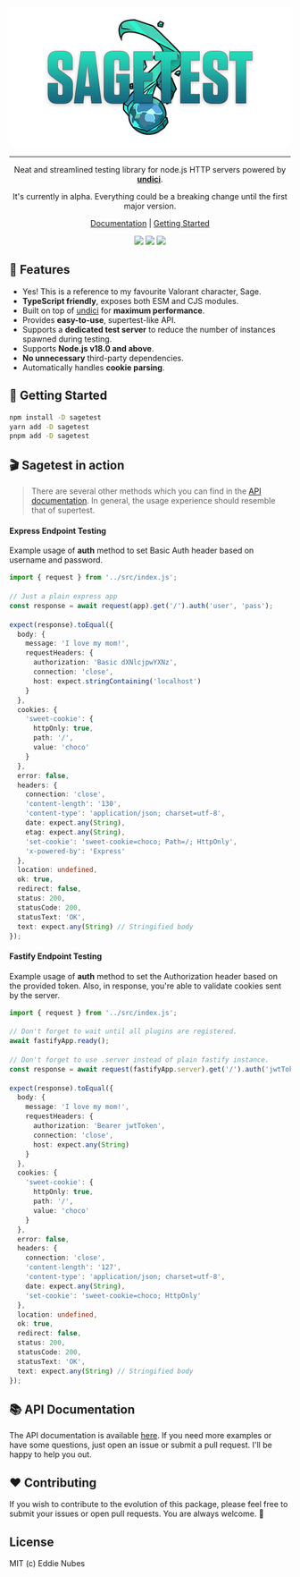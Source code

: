 <p align="center">
    <img src="misc/logo.png">
</p>
<hr>
<p align="center">
    Neat and streamlined testing library for node.js HTTP servers powered by <a href="https://github.com/nodejs/undici"><strong>undici</strong></a>.
<p>
<p align="center">
    It's currently in alpha. Everything could be a breaking change until the first major version.
<p>
<p align="center">
 <a href="https://eddienubes.github.io/sagetest/">Documentation</a> | <a href="https://eddienubes.github.io/sagetest/getting-started/introduction/">Getting Started</a>
</p>
<p align="center">
  <a href="https://www.npmjs.com/package/sagetest"><img src="https://img.shields.io/npm/v/sagetest?color=729B1B&label=npm"/></a>
  <a href="https://github.com/eddienubes/sagetest/actions/workflows/ci.yml"><img src="https://github.com/eddienubes/sagetest/actions/workflows/ci.yml/badge.svg?branch=main"/></a>
  <a href="https://codecov.io/gh/eddienubes/sagetest" ><img src="https://codecov.io/gh/eddienubes/sagetest/graph/badge.svg?token=UFSWU4BEEB"/></a>
</p>

## 🌟 Features

- Yes! This is a reference to my favourite Valorant character, Sage.
- **TypeScript friendly**, exposes both ESM and CJS modules.
- Built on top of [undici](https://github.com/nodejs/undici) for **maximum performance**.
- Provides **easy-to-use**, supertest-like API.
- Supports a **dedicated test server** to reduce the number of instances spawned during testing.
- Supports **Node.js v18.0 and above**.
- **No unnecessary** third-party dependencies.
- Automatically handles **cookie parsing**.

## 🚀 Getting Started

```sh
npm install -D sagetest
yarn add -D sagetest
pnpm add -D sagetest
```

## 🎬 Sagetest in action

> There are several other methods which you can find in the [API documentation](https://eddienubes.github.io/sagetest/).
> In general, the usage experience should resemble that of supertest.

#### Express Endpoint Testing

Example usage of **auth** method to set Basic Auth header based on username and password.

```ts
import { request } from '../src/index.js';

// Just a plain express app
const response = await request(app).get('/').auth('user', 'pass');

expect(response).toEqual({
  body: {
    message: 'I love my mom!',
    requestHeaders: {
      authorization: 'Basic dXNlcjpwYXNz',
      connection: 'close',
      host: expect.stringContaining('localhost')
    }
  },
  cookies: {
    'sweet-cookie': {
      httpOnly: true,
      path: '/',
      value: 'choco'
    }
  },
  error: false,
  headers: {
    connection: 'close',
    'content-length': '130',
    'content-type': 'application/json; charset=utf-8',
    date: expect.any(String),
    etag: expect.any(String),
    'set-cookie': 'sweet-cookie=choco; Path=/; HttpOnly',
    'x-powered-by': 'Express'
  },
  location: undefined,
  ok: true,
  redirect: false,
  status: 200,
  statusCode: 200,
  statusText: 'OK',
  text: expect.any(String) // Stringified body
});
```

#### Fastify Endpoint Testing

Example usage of **auth** method to set the Authorization header based on the provided token.
Also, in response, you're able to validate cookies sent by the server.

```ts
import { request } from '../src/index.js';

// Don't forget to wait until all plugins are registered.
await fastifyApp.ready();

// Don't forget to use .server instead of plain fastify instance.
const response = await request(fastifyApp.server).get('/').auth('jwtToken');

expect(response).toEqual({
  body: {
    message: 'I love my mom!',
    requestHeaders: {
      authorization: 'Bearer jwtToken',
      connection: 'close',
      host: expect.any(String)
    }
  },
  cookies: {
    'sweet-cookie': {
      httpOnly: true,
      path: '/',
      value: 'choco'
    }
  },
  error: false,
  headers: {
    connection: 'close',
    'content-length': '127',
    'content-type': 'application/json; charset=utf-8',
    date: expect.any(String),
    'set-cookie': 'sweet-cookie=choco; HttpOnly'
  },
  location: undefined,
  ok: true,
  redirect: false,
  status: 200,
  statusCode: 200,
  statusText: 'OK',
  text: expect.any(String) // Stringified body
});
```

## 📚 API Documentation

The API documentation is available [here](https://eddienubes.github.io/sagetest/).
If you need more examples or have some questions, just open an issue or submit a pull request.
I'll be happy to help you out.

## ❤️ Contributing

If you wish to contribute to the evolution of this package,
please feel free to submit your issues or open pull requests.
You are always welcome.
🥰

## License

MIT (c) Eddie Nubes







